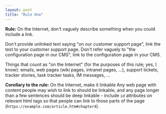 ```yaml
---
layout: post
title: "Rule One"
---
```


**Rule:** On the Internet, don't vaguely describe something when you could include a link.

Don't provide unlinked text saying "on our customer support page", link the text to your customer support page. Don't refer vaguely to "the configuration page in our CMS", link to the configuration page in your CMS.

Things that count as "on the Internet" (for the purposes of this rule; yes, I know): emails, web pages (wiki pages, intranet pages, …), support tickets, tracker stories, task tracker tasks, IM messages, …

**Corollary to the rule:** On the Internet, make it linkable
Any web page with content people may wish to link to should be linkable, and any page longer than a few sentences should be deep linkable - include `id` attributes on relevant html tags so that people can link to those parts of the page (`https://example.com/article.htm#chapter4`).

